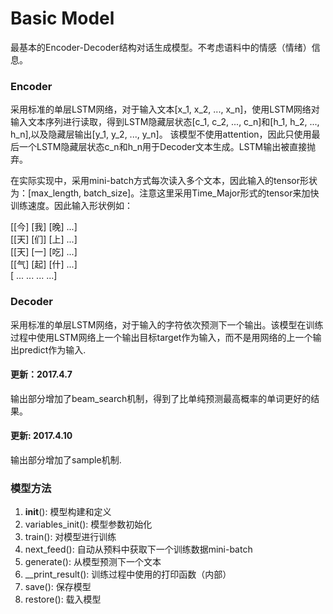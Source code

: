 # Basic Model
最基本的Encoder-Decoder结构对话生成模型。不考虑语料中的情感（情绪）信息。
### Encoder
采用标准的单层LSTM网络，对于输入文本[x_1, x_2, ..., x_n]，使用LSTM网络对输入文本序列进行读取，得到LSTM隐藏层状态[c_1, c_2, ..., c_n]和[h_1, h_2, ..., h_n],以及隐藏层输出[y_1, y_2, ..., y_n]。
该模型不使用attention，因此只使用最后一个LSTM隐藏层状态c_n和h_n用于Decoder文本生成。LSTM输出被直接抛弃。

在实际实现中，采用mini-batch方式每次读入多个文本，因此输入的tensor形状为：[max_length, batch_size]。注意这里采用Time_Major形式的tensor来加快训练速度。因此输入形状例如：

[[今] [我] [晚] ...]  
[[天] [们] [上] ...]  
[[天] [一] [吃] ...]  
[[气] [起] [什] ...]  
[ ... ... ...  ...]  

### Decoder
采用标准的单层LSTM网络，对于输入的字符依次预测下一个输出。该模型在训练过程中使用LSTM网络上一个输出目标target作为输入，而不是用网络的上一个输出predict作为输入.
#### 更新：2017.4.7  
输出部分增加了beam_search机制，得到了比单纯预测最高概率的单词更好的结果。
#### 更新: 2017.4.10
输出部分增加了sample机制.

### 模型方法
1. __init__(): 模型构建和定义
2. variables_init(): 模型参数初始化
3. train(): 对模型进行训练
4. next_feed(): 自动从预料中获取下一个训练数据mini-batch
5. generate(): 从模型预测下一个文本
6. __print_result(): 训练过程中使用的打印函数（内部）
7. save(): 保存模型
8. restore(): 载入模型


